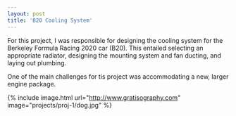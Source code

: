 ```yaml
---
layout: post
title: 'B20 Cooling System'
---
```


For this project, I was responsible for designing the cooling system for the Berkeley Formula Racing 2020 car (B20). 
This entailed selecting an appropriate radiator, designing the mounting system and fan ducting, and laying out plumbing.

One of the main challenges for tis project was accommodating a new, larger engine package.

{% include image.html url="http://www.gratisography.com" image="projects/proj-1/dog.jpg" %}
